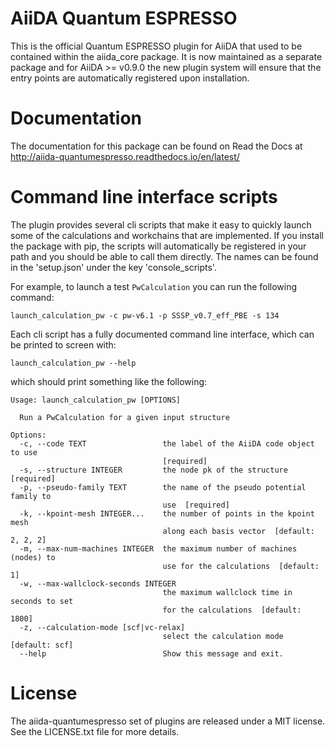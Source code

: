 # AiiDA Quantum ESPRESSO
This is the official Quantum ESPRESSO plugin for AiiDA that used to be contained within the aiida_core package.
It is now maintained as a separate package and for AiiDA >= v0.9.0 the new plugin system will ensure that the
entry points are automatically registered upon installation.

# Documentation
The documentation for this package can be found on Read the Docs at 
http://aiida-quantumespresso.readthedocs.io/en/latest/

# Command line interface scripts
The plugin provides several cli scripts that make it easy to quickly launch some of the calculations and workchains
that are implemented. If you install the package with pip, the scripts will automatically be registered in your path
and you should be able to call them directly. The names can be found in the 'setup.json' under the key 'console_scripts'.

For example, to launch a test `PwCalculation` you can run the following command:

	launch_calculation_pw -c pw-v6.1 -p SSSP_v0.7_eff_PBE -s 134

Each cli script has a fully documented command line interface, which can be printed to screen with:

	launch_calculation_pw --help

which should print something like the following:

	Usage: launch_calculation_pw [OPTIONS]

	  Run a PwCalculation for a given input structure

	Options:
	  -c, --code TEXT                 the label of the AiiDA code object to use
	                                  [required]
	  -s, --structure INTEGER         the node pk of the structure  [required]
	  -p, --pseudo-family TEXT        the name of the pseudo potential family to
	                                  use  [required]
	  -k, --kpoint-mesh INTEGER...    the number of points in the kpoint mesh
	                                  along each basis vector  [default: 2, 2, 2]
	  -m, --max-num-machines INTEGER  the maximum number of machines (nodes) to
	                                  use for the calculations  [default: 1]
	  -w, --max-wallclock-seconds INTEGER
	                                  the maximum wallclock time in seconds to set
	                                  for the calculations  [default: 1800]
	  -z, --calculation-mode [scf|vc-relax]
	                                  select the calculation mode  [default: scf]
	  --help                          Show this message and exit.

# License
The aiida-quantumespresso set of plugins are released under a MIT license. See 
the LICENSE.txt file for more details.